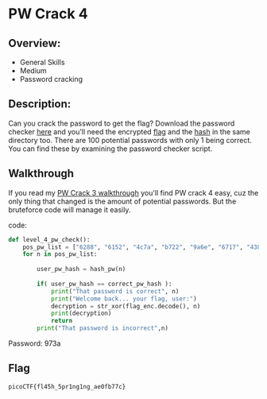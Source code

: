 # PW Crack 4

## Overview:
* General Skills
* Medium
* Password cracking

## Description:
Can you crack the password to get the flag? Download the password checker [here](https://artifacts.picoctf.net/c/19/level4.py) and you'll need the encrypted [flag](https://artifacts.picoctf.net/c/19/level4.flag.txt.enc) and the [hash](https://artifacts.picoctf.net/c/19/level4.hash.bin) in the same directory too. There are 100 potential passwords with only 1 being correct. You can find these by examining the password checker script.

## Walkthrough
If you read my [PW Crack 3 walkthrough](https://github.com/scrxptkid/pico-CTF/blob/main/General%20Skills/Medium/PW%20Crack%203.md) you'll find PW crack 4 easy, cuz the only thing that changed is the amount of potential passwords. But the bruteforce code will manage it easily.

code:
```python
def level_4_pw_check():
    pos_pw_list = ["6288", "6152", "4c7a", "b722", "9a6e", "6717", "4389", "1a28", "37ac", "de4f", "eb28", "351b", "3d58", "948b", "231b", "973a", "a087", "384a", "6d3c", "9065", "725c", "fd60", "4d4f", "6a60", "7213", "93e6", "8c54", "537d", "a1da", "c718", "9de8", "ebe3", "f1c5", "a0bf", "ccab", "4938", "8f97", "3327", "8029", "41f2", "a04f", "c7f9", "b453", "90a5", "25dc", "26b0", "cb42", "de89", "2451", "1dd3", "7f2c", "8919", "f3a9", "b88f", "eaa8", "776a", "6236", "98f5", "492b", "507d", "18e8", "cfb5", "76fd", "6017", "30de", "bbae", "354e", "4013", "3153", "e9cc", "cba9", "25ea", "c06c", "a166", "faf1", "2264", "2179", "cf30", "4b47", "3446", "b213", "88a3", "6253", "db88", "c38c", "a48c", "3e4f", "7208", "9dcb", "fc77", "e2cf", "8552", "f6f8", "7079", "42ef", "391e", "8a6d", "2154", "d964", "49ec"]
    for n in pos_pw_list:
    
        user_pw_hash = hash_pw(n)
    
        if( user_pw_hash == correct_pw_hash ):
            print("That password is correct", n)
            print("Welcome back... your flag, user:")
            decryption = str_xor(flag_enc.decode(), n)
            print(decryption)
            return
        print("That password is incorrect",n)
```
Password: 973a

## Flag
```
picoCTF{fl45h_5pr1ng1ng_ae0fb77c}
```

